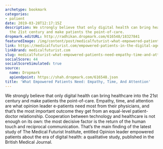 ```yaml
---
archetype: bookmark
categories:
- patient
date: 2019-03-28T12:17:15Z
description: We strongly believe that only digital health can bring healthcare into
  the 21st century and make patients the point-of-care.
dropmark.editURL: http://radhikan.dropmark.com/616548/18327841
featuredImage: /img/content/post/medicalfuturist-what-empowered-patients-need-empathy-time-and-attention.png
link: https://medicalfuturist.com/empowered-patients-in-the-digital-age
linkBrand: medicalfuturist.com
slug: medicalfuturist-what-empowered-patients-need-empathy-time-and-attention
socialScore: 44
socialScoreSimulated: true
source:
  name: Dropmark
  apiendpoint: https://shah.dropmark.com/616548.json
title: 'What Empowered Patients Need: Empathy, Time, And Attention'
---
```

We strongly believe that only digital health can bring healthcare into the 21st century and make patients the point-of-care. Empathy, time, and attention are what opinion leader e-patients need most from their physicians, and that’s the most important outcome they get from an equal-level patient-doctor relationship. Cooperation between technology and healthcare is not enough on its own: the most decisive factor is the return of the human touch and reciprocal communication. That’s the main finding of the latest study of The Medical Futurist Institute, entitled Opinion leader empowered patients about the era of digital health: a qualitative study, published in the British Medical Journal.


